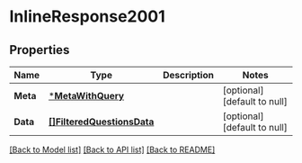 # InlineResponse2001

## Properties
Name | Type | Description | Notes
------------ | ------------- | ------------- | -------------
**Meta** | [***MetaWithQuery**](MetaWithQuery.md) |  | [optional] [default to null]
**Data** | [**[]FilteredQuestionsData**](FilteredQuestionsData.md) |  | [optional] [default to null]

[[Back to Model list]](../README.md#documentation-for-models) [[Back to API list]](../README.md#documentation-for-api-endpoints) [[Back to README]](../README.md)

